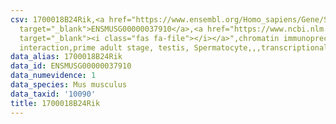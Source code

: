 ```yaml
---
csv: 1700018B24Rik,<a href="https://www.ensembl.org/Homo_sapiens/Gene/Summary?db=core;g=ENSMUSG00000037910"
  target="_blank">ENSMUSG00000037910</a>,<a href="https://www.ncbi.nlm.nih.gov/pubmed/25450459"
  target="_blank"><i class="fas fa-file"></i></a>",chromatin immunoprecipitation assay,direct
  interaction,prime adult stage, testis, Spermatocyte,,,transcriptional regulation,
data_alias: 1700018B24Rik
data_id: ENSMUSG00000037910
data_numevidence: 1
data_species: Mus musculus
data_taxid: '10090'
title: 1700018B24Rik
---
```

